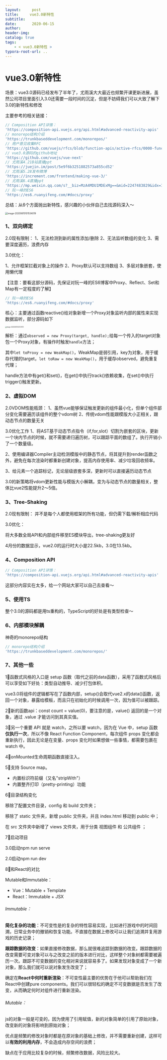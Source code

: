 ```yaml
---
layout:     post
title:     vue3.0新特性
subtitle:  
date:       2020-06-15
author:     
header-img: 
catalog: true
tags:
    - < vue3.0新特性 >
typora-root-url: ..
---
```



# vue3.0新特性

场景：vue3.0源码已经发布了半年了，尤雨溪大大最近也频繁开课更新进展，虽然公司项目里面引入3.0还需要一段时间的沉淀，但是不妨碍我们可以大致了解下3.0的新特性和修改

主要参考的相关链接：

```js
// Composition API详情：
'https://composition-api.vuejs.org/api.html#advanced-reactivity-apis'
// monorepo结构介绍
'https://trunkbaseddevelopment.com/monorepos/'
// 用户意见收集RFC
'https://github.com/vuejs/rfcs/blob/function-apis/active-rfcs/0000-function-api.md'
// vue3.0源码的github地址
'https://github.com/vuejs/vue-next'
// 尤雨溪4.21B站直播ppt
'https://juejin.im/post/5e9f6b3251882573a855cd52'
// 尤雨溪5.28发布微博
'https://increment.com/frontend/making-vue-3/'
// 尤雨溪6.4直播ppt
'https://mp.weixin.qq.com/s?__biz=MzA4MDU1MDExMg==&mid=2247483829&idx=1&sn=75ef516c9174cda030db48d4ab5722e3&chksm=9fa3c03aa8d4492c5d49866df093f61aeb3f8484bf6b75ad87a63d207cfdc3d18910fe42702f&token=454539811&lang=zh_CN#rd'
// 阮一峰的ES6
'https://es6.ruanyifeng.com/#docs/proxy'
```

总结：从6个方面抛出新特性，感兴趣的小伙伴自己去找源码深入～

<img src="/img/assets_2019/image-20200615101534019.png" alt="image-20200615101534019" style="zoom:50%;" />

### 1、双向绑定

2.0现有限制：
   1、无法检测到新的属性添加/删除
   2、无法监听数组的变化
   3、需要深度遍历，浪费内存

3.0优化：

   1、允许框架拦截对象上的操作
   2、Proxy默认可以支持数组
   3、多层对象嵌套，使用懒代理

【注意：要看这部分源码，先保证对阮一峰的ES6博客中Proxy、Reflect、Set和Map有一定程度的了解】

```js
// 阮一峰的ES6
'https://es6.ruanyifeng.com/#docs/proxy'
```

核心：主要通过函数reactive()给对象新增一个Proxy对象监听内部的属性来实现数据监听，部分源码如下

<img src="/img/assets_2019/image-20200615102127870.png" alt="image-20200615102127870" style="zoom:30%;" />

解析：通过`observed = new Proxy(target, handle);`给每一个传入的target对象包一个Proxy对象，有操作时触发`handle`方法；

其中`let toProxy = new WeakMap()`，WeakMap是弱引用，key为对象，用于缓存代理的target，`let toRaw = new WeakMap()`，用于缓存observed，避免重复代理；

handle方法中有get()和set()，在get()中执行track()依赖收集，在set()中执行trigger()触发更新。

### 2、虚拟DOM

2.0VDOM性能瓶颈：
   1、虽然vue能够保证触发更新的组件最小化，但单个组件部分变化需要遍历该组件的整个vdom树
   2、传统vdom性能跟模版大小正相关，跟动态节点的数量无关

3.0优化工作
   1、将AST基于动态节点指令（if,for,slot）切割为嵌套的区块，更新一个块内节点的时候，就不需要递归遍历树，可以跟踪平面的数组了。执行开销小了一个数量级。   

   2、使用编译器Compiler主动检测模版中的静态节点，将其提升到render函数之外，避免在每次渲染时都重新创建对象，提高内存使用率、减少垃圾回收频率。   

   3、给元素一个追踪标记，无论层级嵌套多深，更新时可以直接遍历动态节点

3.0的新策略将vdom更新性能与模版大小解耦，变为与动态节点的数量相关，整体比vue2性能提升2～5倍。

### 3、Tree-Shaking

2.0现有限制：
   并不是每个人都使用框架的所有功能，但仍需下载/解析相应代码

3.0优化：

   将大多数全局API和内部组件移至ES模块导出，tree-shaking更友好

4月份的数据显示，vue2.0的运行时大小是22.5kb，3.0在13.5kb。

### 4、Composition API

```js
// Composition API详情：
'https://composition-api.vuejs.org/api.html#advanced-reactivity-apis'
```

这部分内容实在太多，给一个网站大家可以自己去查看～

### 5、使用TS

整个3.0的源码都是用ts重构的，TypeScript的好处是有类型检查～

### 6、内部模块解耦

神奇的monorepo结构

```js
// monorepo结构介绍
'https://trunkbaseddevelopment.com/monorepos/'
```

### 7、其他一些

1⃣️函数式风格的入口是 setup 函数（取代之前的data函数），采用了函数式风格后可以享受如下好处：类型自动推导、减少打包体积。

vue3.0将组件的逻辑都写在了函数内部，setup()会取代vue2.x的data()函数，返回一个对象，暴露给模板，而且只在初始化的时候调用一次，因为值可以被跟踪。

2⃣️新的函数api：const count = value(0)，要注意的是，value() 返回的是一个对象，通过 .value 才能访问到其真实值。

3⃣️另一个重要 API 就是 watch，之所以要 watch，因为在 Vue 中，setup 函数**仅执行一次**，所以不像 React Function Component，每次组件 props 变化都会重新执行，因此无论是在变量、props 变化时如果想做一些事情，都需要包裹在 watch 中。

4⃣️onMounted生命周期函数直接注入。

5⃣️支持 Source map。

- 内置标识符前缀（又名"stripWith"）
- 内置整齐打印（pretty-printing）功能

6⃣️目录结构变化

移除了配置文件目录，config 和 build 文件夹；

移除了 static 文件夹，新增 public 文件夹，并且 index.html 移动到 public 中；

在 src 文件夹中新增了 views 文件夹，用于分类 视图组件 和 公共组件 ；

7⃣️启动项目

3.0启动npm run serve

2.0启动npm run dev

8⃣️和React的对比

Mutable和Immutable：

- Vue：Mutable     + Template
- React：Immutable     + JSX

###### Immutable：

**简化复杂的功能**：不可变性是的复杂的特性容易实现，比如进行游戏中的时间回溯，日常业务中的撤销和恢复功能。不直接在数据上修改可以让我们追溯并复用游戏的历史记录；

**跟踪数据的改变**：如果直接修改数据，那么就很难追踪到数据的改变。跟踪数据的改变需要可变对象可以与之改变之前的版本进行对比，这样整个对象树都需要被遍历一次。跟踪不可变数据的变化相对来说就容易多了。如果发现对象变成了一个新对象，那么我们就可以说对象发生改变了；

确定在**React中何时重新渲染**：不可变性最主要的优势在于他可以帮助我们在React中创建pure components。我们可以很轻松的确定不可变数据是否发生了改变，从而确定何时对组件进行重新渲染。

###### Mutable：

js的对象一般是可变的，因为使用了引用赋值，新的对象简单的引用了原始对象，改变新的对象将影响到原始对象；

优点是频繁的修改对象时都是在原对象的基础上修改，并不需要重新创建，这样可以**有效的利用内存**，不会造成内存空间的浪费；

缺点在于应用比较复杂的时候，频繁修改数据，风险比较大。